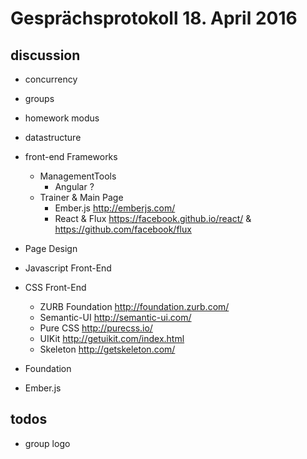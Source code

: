 # Gesprächsprotokoll 18. April 2016

## discussion
- concurrency
- groups
- homework modus
- datastructure
- front-end Frameworks
  - ManagementTools
    - Angular ?
  - Trainer & Main Page
    - Ember.js http://emberjs.com/
    - React & Flux https://facebook.github.io/react/ & https://github.com/facebook/flux
- Page Design
- Javascript Front-End

- CSS Front-End
  - ZURB Foundation  http://foundation.zurb.com/
  - Semantic-UI http://semantic-ui.com/
  - Pure CSS http://purecss.io/
  - UIKit http://getuikit.com/index.html
  - Skeleton http://getskeleton.com/

- Foundation
- Ember.js
## todos
- group logo
